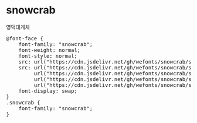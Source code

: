 # snowcrab
영덕대게체

<pre>
@font-face {
    font-family: "snowcrab";
    font-weight: normal;
    font-style: normal;
    src: url("https://cdn.jsdelivr.net/gh/wefonts/snowcrab/snowcrab.eot");
    src: url("https://cdn.jsdelivr.net/gh/wefonts/snowcrab/snowcrab.eot?#iefix") format("embedded-opentype"),
         url("https://cdn.jsdelivr.net/gh/wefonts/snowcrab/snowcrab.woff2") format("woff2"),
         url("https://cdn.jsdelivr.net/gh/wefonts/snowcrab/snowcrab.woff") format("woff"),
         url("https://cdn.jsdelivr.net/gh/wefonts/snowcrab/snowcrab.ttf") format("truetype");
    font-display: swap;
} 
.snowcrab {
    font-family: "snowcrab";
}
</pre>
